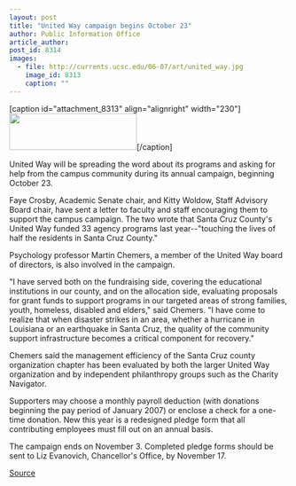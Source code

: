 ```yaml
---
layout: post
title: "United Way campaign begins October 23"
author: Public Information Office
article_author: 
post_id: 8314
images:
  - file: http://currents.ucsc.edu/06-07/art/united_way.jpg
    image_id: 8313
    caption: ""
---
```


[caption id="attachment_8313" align="alignright" width="230"]<a href="http://dev-ucsc-news.pantheonsite.io/wp-content/uploads/2006/10/united_way.jpg"><img class="size-full wp-image-8313" src="http://dev-ucsc-news.pantheonsite.io/wp-content/uploads/2006/10/united_way.jpg" alt="" width="230" height="66" /></a>[/caption]
<a name="content" id="content"></a>
<p>
  United Way will be spreading the word about its programs and asking for help from the campus community during its annual campaign, beginning October 23.
</p>
<p>
  Faye Crosby, Academic Senate chair, and Kitty Woldow, Staff Advisory Board chair, have sent a letter to faculty and staff encouraging them to support the campus campaign. The two wrote that Santa Cruz County's United Way funded 33 agency programs last year--"touching the lives of half the residents in Santa Cruz County."
</p>
<p>
  Psychology professor Martin Chemers, a member of the United Way board of directors, is also involved in the campaign.
</p>
<p>
  "I have served both on the fundraising side, covering the educational institutions in our county, and on the allocation side, evaluating proposals for grant funds to support programs in our targeted areas of strong families, youth, homeless, disabled and elders," said Chemers. "I have come to realize that when disaster strikes in an area, whether a hurricane in Louisiana or an earthquake in Santa Cruz, the quality of the community support infrastructure becomes a critical component for recovery."
</p>
<p>
  Chemers said the management efficiency of the Santa Cruz county organization chapter has been evaluated by both the larger United Way organization and by independent philanthropy groups such as the Charity Navigator.
</p>
<p>
  Supporters may choose a monthly payroll deduction (with donations beginning the pay period of January 2007) or enclose a check for a one-time donation. New this year is a redesigned pledge form that all contributing employees must fill out on an annual basis.
</p>
<p>
  The campaign ends on November 3. Completed pledge forms should be sent to Liz Evanovich, Chancellor's Office, by November 17.
</p>
<p><a href="http://www1.ucsc.edu/currents/06-07/10-16/brief-campaign.asp" title="Permalink to brief-campaign">Source</a></p>
